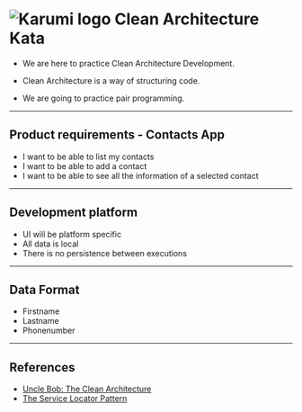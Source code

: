 # ![Karumi logo][karumilogo] Clean Architecture Kata

- We are here to practice Clean Architecture Development.

- Clean Architecture is a way of structuring code.

- We are going to practice pair programming.

---

## Product requirements - Contacts App

- I want to be able to list my contacts
- I want to be able to add a contact
- I want to be able to see all the information of a selected contact

---

## Development platform
 - UI will be platform specific
 - All data is local
 - There is no persistence between executions

---

## Data Format
 - Firstname
 - Lastname
 - Phonenumber

---

## References

- [Uncle Bob: The Clean Architecture](https://blog.8thlight.com/uncle-bob/2012/08/13/the-clean-architecture.html)
- [The Service Locator Pattern](https://msdn.microsoft.com/en-us/library/ff648968.aspx)

[karumilogo]: https://cloud.githubusercontent.com/assets/858090/11626547/e5a1dc66-9ce3-11e5-908d-537e07e82090.png
